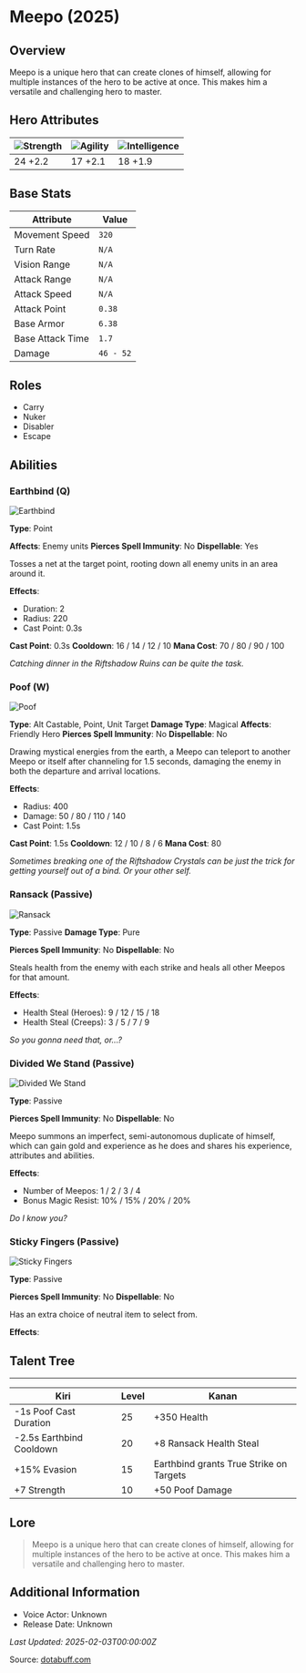 # Meepo (2025)

## Overview
Meepo is a unique hero that can create clones of himself, allowing for multiple instances of the hero to be active at once. This makes him a versatile and challenging hero to master.

## Hero Attributes
| ![Strength](https://www.dotabuff.com/assets/hero_str-c4c83daf6344eee5758e6634a6535394cdcf03a9a8292076260cbe42b76d1b4c.png) | ![Agility](https://www.dotabuff.com/assets/hero_agi-f7c48b4a53d1a3f879d97d7afce7326b01d4a1a053fec8ea922ac6bbbe7947d7.png) | ![Intelligence](https://www.dotabuff.com/assets/hero_int-b590a71ef3df24fd995abacac069e7dbf3ee126cc67d6969bb3bea8034124232.png) |
|------------------------|------------------------|----------------------------|
| 24 +2.2             | 17 +2.1              | 18 +1.9            |

## Base Stats
| Attribute | Value |
|-----------|-------|
| Movement Speed | `320` |
| Turn Rate | `N/A` |
| Vision Range | `N/A` |
| Attack Range | `N/A` |
| Attack Speed | `N/A` |
| Attack Point | `0.38` |
| Base Armor | `6.38` |
| Base Attack Time | `1.7` |
| Damage | `46 - 52` |

## Roles
- Carry
- Nuker
- Disabler
- Escape

## Abilities
### Earthbind (Q)
![Earthbind](https://www.dotabuff.com/assets/skills/meepo-earthbind-5430-2c0c0e1a193728bdfaf2fe12fb9f312d4b455410c1aadc32456ef53b3723ab41.jpg)

**Type**: Point

**Affects**: Enemy units
**Pierces Spell Immunity**: No
**Dispellable**: Yes

Tosses a net at the target point, rooting down all enemy units in an area around it.

**Effects**:
- Duration: 2
- Radius: 220
- Cast Point: 0.3s

**Cast Point**: 0.3s
**Cooldown**: 16 / 14 / 12 / 10
**Mana Cost**: 70 / 80 / 90 / 100

*Catching dinner in the Riftshadow Ruins can be quite the task.*

### Poof (W)
![Poof](https://www.dotabuff.com/assets/skills/meepo-poof-5431-709932c8eacfdaf47dd08589f0fa350ea5f4f77c2466fd1045e9276871594b0c.jpg)

**Type**: Alt Castable, Point, Unit Target
**Damage Type**: Magical
**Affects**: Friendly Hero
**Pierces Spell Immunity**: No
**Dispellable**: No

Drawing mystical energies from the earth, a Meepo can teleport to another Meepo or itself after channeling for 1.5 seconds, damaging the enemy in both the departure and arrival locations.

**Effects**:
- Radius: 400
- Damage: 50 / 80 / 110 / 140
- Cast Point: 1.5s

**Cast Point**: 1.5s
**Cooldown**: 12 / 10 / 8 / 6
**Mana Cost**: 80

*Sometimes breaking one of the Riftshadow Crystals can be just the trick for getting yourself out of a bind. Or your other self.*

### Ransack (Passive)
![Ransack](https://www.dotabuff.com/assets/skills/meepo-ransack-7318-3ca174a3ad10501827d81087c57a5aa6987cf5e7f353e00936141e94f32dc550.jpg)

**Type**: Passive
**Damage Type**: Pure

**Pierces Spell Immunity**: No
**Dispellable**: No

Steals health from the enemy with each strike and heals all other Meepos for that amount.

**Effects**:
- Health Steal (Heroes): 9 / 12 / 15 / 18
- Health Steal (Creeps): 3 / 5 / 7 / 9





*So you gonna need that, or...?*

### Divided We Stand (Passive)
![Divided We Stand](https://www.dotabuff.com/assets/skills/meepo-divided-we-stand-5433-5dcd2c31b5f078df4e732c55d9562a5621cee1a1a5edeb6a2029f7d38a51fc31.jpg)

**Type**: Passive


**Pierces Spell Immunity**: No
**Dispellable**: No

Meepo summons an imperfect, semi-autonomous duplicate of himself, which can gain gold and experience as he does and shares his experience, attributes and abilities.

**Effects**:
- Number of Meepos: 1 / 2 / 3 / 4
- Bonus Magic Resist: 10% / 15% / 20% / 20%





*Do I know you?*

### Sticky Fingers (Passive)
![Sticky Fingers](https://www.dotabuff.com/assets/skills/default-5a612c460046882c6741f2fd3db0f48ae721d557d613f3dc4db7262a1bd5864a.jpg)

**Type**: Passive


**Pierces Spell Immunity**: No
**Dispellable**: No

Has an extra choice of neutral item to select from.

**Effects**:









## Talent Tree
------------
Kiri | Level | Kanan
------|--------|-------
-1s Poof Cast Duration | 25 | +350 Health
-2.5s Earthbind Cooldown | 20 | +8 Ransack Health Steal
+15% Evasion | 15 | Earthbind grants True Strike on Targets
+7 Strength | 10 | +50 Poof Damage

## Lore
> Meepo is a unique hero that can create clones of himself, allowing for multiple instances of the hero to be active at once. This makes him a versatile and challenging hero to master.

## Additional Information
- Voice Actor: Unknown
- Release Date: Unknown

_Last Updated: 2025-02-03T00:00:00Z_

Source: [dotabuff.com](https://www.dotabuff.com/heroes/meepo/abilities)

